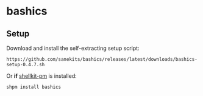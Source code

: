 # bashics

## Setup

Download and install the self-extracting setup script:

    https://github.com/sanekits/bashics/releases/latest/downloads/bashics-setup-0.4.7.sh

Or **if** [shellkit-pm](https://github.com/sanekits/shellkit-pm) is installed:

    shpm install bashics

##
